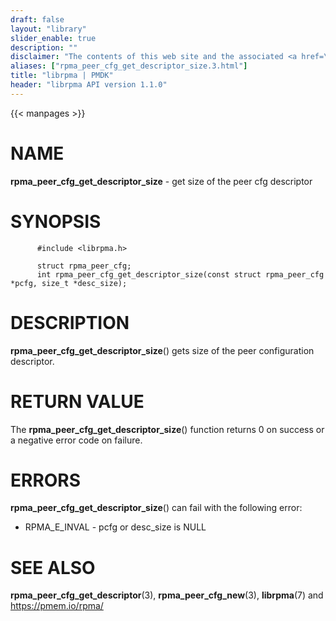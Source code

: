 ```yaml
---
draft: false
layout: "library"
slider_enable: true
description: ""
disclaimer: "The contents of this web site and the associated <a href=\"https://github.com/pmem\">GitHub repositories</a> are BSD-licensed open source."
aliases: ["rpma_peer_cfg_get_descriptor_size.3.html"]
title: "librpma | PMDK"
header: "librpma API version 1.1.0"
---
```

{{< manpages >}}

[comment]: <> (SPDX-License-Identifier: BSD-3-Clause)
[comment]: <> (Copyright 2020-2022, Intel Corporation)

NAME
====

**rpma\_peer\_cfg\_get\_descriptor\_size** - get size of the peer cfg
descriptor

SYNOPSIS
========

          #include <librpma.h>

          struct rpma_peer_cfg;
          int rpma_peer_cfg_get_descriptor_size(const struct rpma_peer_cfg *pcfg, size_t *desc_size);

DESCRIPTION
===========

**rpma\_peer\_cfg\_get\_descriptor\_size**() gets size of the peer
configuration descriptor.

RETURN VALUE
============

The **rpma\_peer\_cfg\_get\_descriptor\_size**() function returns 0 on
success or a negative error code on failure.

ERRORS
======

**rpma\_peer\_cfg\_get\_descriptor\_size**() can fail with the following
error:

-   RPMA\_E\_INVAL - pcfg or desc\_size is NULL

SEE ALSO
========

**rpma\_peer\_cfg\_get\_descriptor**(3), **rpma\_peer\_cfg\_new**(3),
**librpma**(7) and https://pmem.io/rpma/

